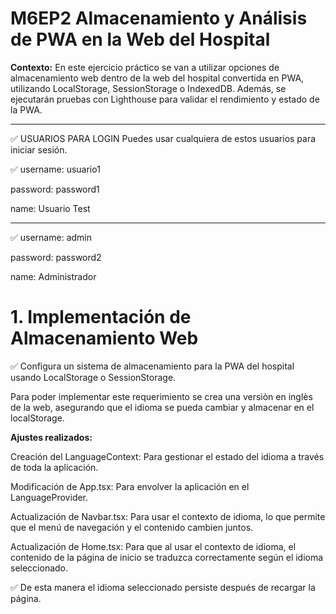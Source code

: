 # M6EP2 Almacenamiento y Análisis de PWA en la Web del Hospital

**Contexto:**
En este ejercicio práctico se van a utilizar opciones de almacenamiento web dentro de la web del hospital convertida en PWA, utilizando
LocalStorage, SessionStorage o IndexedDB. Además, se ejecutarán pruebas con Lighthouse para validar el rendimiento y estado de la PWA.

___________________________________________________________________________

✅ USUARIOS PARA LOGIN
Puedes usar cualquiera de estos usuarios para iniciar sesión.

✅ username: usuario1

password: password1

name: Usuario Test
_______________________

✅ username: admin

password: password2

name: Administrador



# 1. Implementación de Almacenamiento Web 
✅ Configura un sistema de almacenamiento para la PWA del hospital usando LocalStorage o SessionStorage.

Para poder implementar este requerimiento se crea una versiòn en inglès de la web, asegurando que el idioma se pueda cambiar y almacenar en el localStorage.

**Ajustes realizados:**

Creación del LanguageContext: Para gestionar el estado del idioma a través de toda la aplicación.

Modificación de App.tsx: Para envolver la aplicación en el LanguageProvider.

Actualización de Navbar.tsx: Para usar el contexto de idioma, lo que permite que el menú de navegación y el contenido cambien juntos.

Actualización de Home.tsx: Para que al usar el contexto de idioma, el contenido de la página de inicio se traduzca correctamente según el idioma seleccionado.

✅  De esta manera el idioma seleccionado persiste después de recargar la página.
